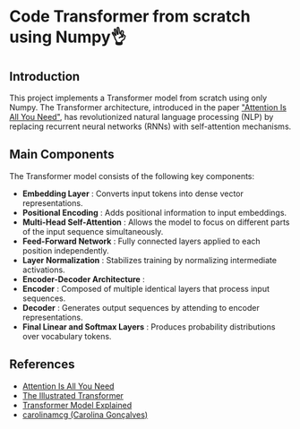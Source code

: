 # Code Transformer from scratch using Numpy👌

## Introduction

This project implements a Transformer model from scratch using only Numpy. The Transformer architecture, introduced in the paper [&#34;Attention Is All You Need&#34;](https://arxiv.org/abs/1706.03762), has revolutionized natural language processing (NLP) by replacing recurrent neural networks (RNNs) with self-attention mechanisms.

## Main Components

The Transformer model consists of the following key components:

* **Embedding Layer** : Converts input tokens into dense vector representations.
* **Positional Encoding** : Adds positional information to input embeddings.
* **Multi-Head Self-Attention** : Allows the model to focus on different parts of the input sequence simultaneously.
* **Feed-Forward Network** : Fully connected layers applied to each position independently.
* **Layer Normalization** : Stabilizes training by normalizing intermediate activations.
* **Encoder-Decoder Architecture** :
* **Encoder** : Composed of multiple identical layers that process input sequences.
* **Decoder** : Generates output sequences by attending to encoder representations.
* **Final Linear and Softmax Layers** : Produces probability distributions over vocabulary tokens.

## References

* [Attention Is All You Need](https://arxiv.org/abs/1706.03762)
* [The Illustrated Transformer](https://jalammar.github.io/illustrated-transformer/)
* [Transformer Model Explained](https://towardsdatascience.com/transformers-141e32e69591)
* [carolinamcg (Carolina Gonçalves)](https://github.com/carolinamcg)
